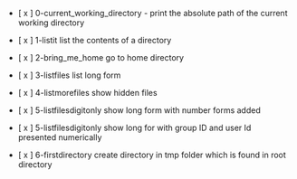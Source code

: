 - [ x ] 0-current_working_directory - print the absolute path of the current working directory

- [ x ] 1-listit list the contents of a directory

- [ x ] 2-bring_me_home go to home directory

- [ x ] 3-listfiles list long form 

- [ x ] 4-listmorefiles show hidden files

- [ x ] 5-listfilesdigitonly show long form with number forms added

- [ x ] 5-listfilesdigitonly show long for with group ID and user Id presented numerically

- [ x ] 6-firstdirectory create directory in tmp folder which is found in root directory